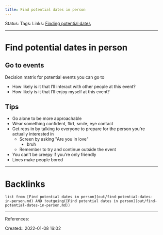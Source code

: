 ```yaml
---
title: Find potential dates in person
---
```

Status: 
Tags: 
Links: [Finding potential dates](out/finding-potential-dates.md)
___
# Find potential dates in person
## Go to events
Decision matrix for potential events you can go to
- How likely is it that I’ll interact with other people at this event?
- How likely is it that I’ll enjoy myself at this event?

## Tips
- Go alone to be more approachable
- Wear something confident, flirt, smile, eye contact
- Get reps in by talking to everyone to prepare for the person you're actually interested in
	- Screen by asking "Are you in love"
		- bruh
	- Remember to try and continue outside the event
- You can't be creepy if you're only friendly
- Lines make people bored
___
# Backlinks
```dataview
list from [Find potential dates in person](out/find-potential-dates-in-person.md) AND !outgoing([Find potential dates in person](out/find-potential-dates-in-person.md))
```
___
References:

Created:: 2022-01-08 16:02